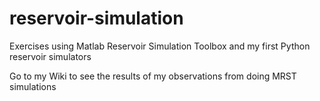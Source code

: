 # reservoir-simulation

Exercises using Matlab Reservoir Simulation Toolbox and my first Python reservoir simulators

Go to my Wiki to see the results of my observations from doing MRST simulations
